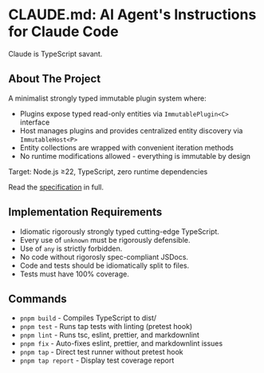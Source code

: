 # CLAUDE.md: AI Agent's Instructions for Claude Code

Claude is TypeScript savant.

## About The Project

A minimalist strongly typed immutable plugin system where:

- Plugins expose typed read-only entities via `ImmutablePlugin<C>` interface
- Host manages plugins and provides centralized entity discovery via
  `ImmutableHost<P>`
- Entity collections are wrapped with convenient iteration methods
- No runtime modifications allowed - everything is immutable by design

Target: Node.js ≥22, TypeScript, zero runtime dependencies

Read the [specification](docs/spec.md) in full.

## Implementation Requirements

- Idiomatic rigorously strongly typed cutting-edge TypeScript.
- Every use of `unknown` must be rigorously defensible.
- Use of `any` is strictly forbidden.
- No code without rigorosly spec-compliant JSDocs.
- Code and tests should be idiomatically split to files.
- Tests must have 100% coverage.

## Commands

- `pnpm build` - Compiles TypeScript to dist/
- `pnpm test` - Runs tap tests with linting (pretest hook)
- `pnpm lint` - Runs tsc, eslint, prettier, and markdownlint
- `pnpm fix` - Auto-fixes eslint, prettier, and markdownlint issues
- `pnpm tap` - Direct test runner without pretest hook
- `pnpm tap report` - Display test coverage report

